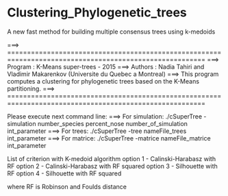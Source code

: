 # Clustering_Phylogenetic_trees
A new fast method for building multiple consensus trees using k-medoids


===> ========================================================================================================
===> Program : K-Means super-trees - 2015
===> Authors   : Nadia Tahiri and Vladimir Makarenkov (Universite du Quebec a Montreal)
===> This program computes a clustering for phylogenetic trees based on the K-Means partitioning.
===> ========================================================================================================
 
Please execute next command line:
===> For simulation: ./cSuperTree -simulation number_species percent_nose number_of_simulation int_parameter
===> For trees: ./cSuperTree -tree nameFile_trees int_parameter
===> For matrice: ./cSuperTree -matrice nameFile_matrice int_parameter
 
List of criterion with K-medoid algorithm
option 1 - Calinski-Harabasz with RF
option 2 - Calinski-Harabasz with RF squared
option 3 - Silhouette with RF
option 4 - Silhouette with RF squared


where RF is Robinson and Foulds distance
